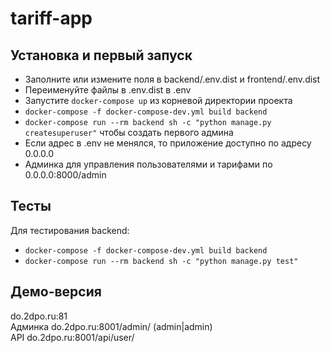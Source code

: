# tariff-app

## Установка и первый запуск

- Заполните или измените поля в backend/.env.dist и frontend/.env.dist
- Переименуйте файлы в .env.dist в .env
- Запустите ```docker-compose up``` из корневой директории проекта
- ```docker-compose -f docker-compose-dev.yml build backend```
- ```docker-compose run --rm backend sh -c "python manage.py createsuperuser"``` чтобы создать первого админа
- Если адрес в .env не менялся, то приложение доступно по адресу 0.0.0.0
- Админка для управления пользователями и тарифами по 0.0.0.0:8000/admin

## Тесты

Для тестирования backend:
- ```docker-compose -f docker-compose-dev.yml build backend```
- ```docker-compose run --rm backend sh -c "python manage.py test"```

## Демо-версия

do.2dpo.ru:81  
Админка do.2dpo.ru:8001/admin/ (admin|admin)  
API do.2dpo.ru:8001/api/user/  
